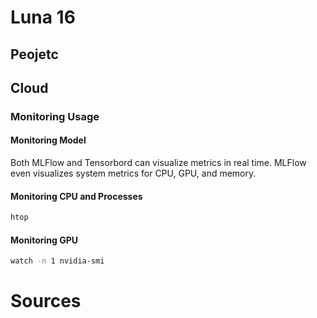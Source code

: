 # Luna 16

## Peojetc

## Cloud

### Monitoring Usage

#### Monitoring Model

Both MLFlow and Tensorbord can visualize metrics in real time. MLFlow even visualizes system metrics for CPU, GPU, and memory.

#### Monitoring CPU and Processes

```bash
htop
```

#### Monitoring GPU

```bash
watch -n 1 nvidia-smi
```


# Sources